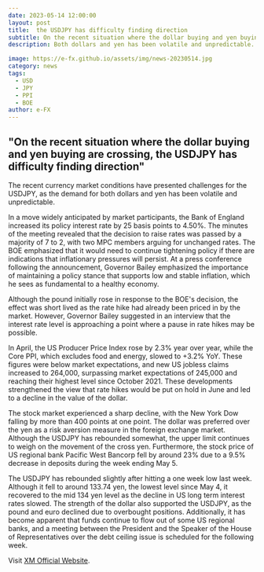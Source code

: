 ```yaml
---
date: 2023-05-14 12:00:00
layout: post
title:  the USDJPY has difficulty finding direction 
subtitle: On the recent situation where the dollar buying and yen buying are crossing.
description: Both dollars and yen has been volatile and unpredictable.

image: https://e-fx.github.io/assets/img/news-20230514.jpg
category: news
tags:
  - USD
  - JPY
  - PPI
  - BOE
author: e-FX
---
```


##  "On the recent situation where the dollar buying and yen buying are crossing, the USDJPY has difficulty finding direction"

The recent currency market conditions have presented challenges for the USDJPY, as the demand for both dollars and yen has been volatile and unpredictable.

In a move widely anticipated by market participants, the Bank of England increased its policy interest rate by 25 basis points to 4.50%. The minutes of the meeting revealed that the decision to raise rates was passed by a majority of 7 to 2, with two MPC members arguing for unchanged rates. The BOE emphasized that it would need to continue tightening policy if there are indications that inflationary pressures will persist. At a press conference following the announcement, Governor Bailey emphasized the importance of maintaining a policy stance that supports low and stable inflation, which he sees as fundamental to a healthy economy.

Although the pound initially rose in response to the BOE's decision, the effect was short lived as the rate hike had already been priced in by the market. However, Governor Bailey suggested in an interview that the interest rate level is approaching a point where a pause in rate hikes may be possible.

In April, the US Producer Price Index rose by 2.3% year over year, while the Core PPI, which excludes food and energy, slowed to +3.2% YoY. These figures were below market expectations, and new US jobless claims increased to 264,000, surpassing market expectations of 245,000 and reaching their highest level since October 2021. These developments strengthened the view that rate hikes would be put on hold in June and led to a decline in the value of the dollar.

The stock market experienced a sharp decline, with the New York Dow falling by more than 400 points at one point. The dollar was preferred over the yen as a risk aversion measure in the foreign exchange market. Although the USDJPY has rebounded somewhat, the upper limit continues to weigh on the movement of the cross yen. Furthermore, the stock price of US regional bank Pacific West Bancorp fell by around 23% due to a 9.5% decrease in deposits during the week ending May 5.

The USDJPY has rebounded slightly after hitting a one week low last week. Although it fell to around 133.74 yen, the lowest level since May 4, it recovered to the mid 134 yen level as the decline in US long term interest rates slowed. The strength of the dollar also supported the USDJPY, as the pound and euro declined due to overbought positions. Additionally, it has become apparent that funds continue to flow out of some US regional banks, and a meeting between the President and the Speaker of the House of Representatives over the debt ceiling issue is scheduled for the following week.





Visit [XM Official Website](https://clicks.pipaffiliates.com/c?c=550036&l=en&p=0).